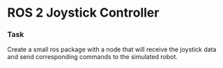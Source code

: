 # ROS 2 Joystick Controller

### Task

Create a small ros package with a node that will receive the joystick data and
send corresponding commands to the simulated robot.